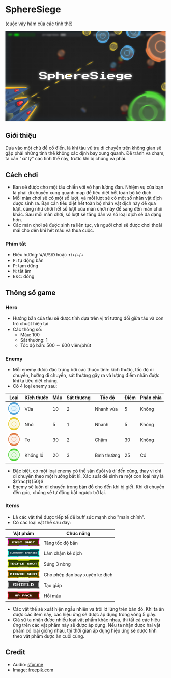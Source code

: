 # SphereSiege

(cuộc vây hãm của các tinh thể)

![thumbnail](/res/readme/thumbnail.jpg)

## Giới thiệu

Dựa vào một chủ đề cổ điển, là khi tàu vũ trụ di chuyển trên không gian sẽ gặp phải những tinh thể không xác định bay xung quanh. Để tránh va chạm, ta cần "xử lý" các tinh thể này, trước khi bị chúng va phải.

## Cách chơi

-   Bạn sẽ được cho một tàu chiến với vô hạn lượng đạn. Nhiệm vụ của bạn là phải di chuyển xung quanh map để tiêu diệt hết toàn bộ kẻ địch.
-   Mỗi màn chơi sẽ có một số lượt, và mỗi lượt sẽ có một số nhân vật địch được sinh ra. Bạn cần tiêu diệt hết toàn bộ nhân vật địch này để qua lượt, cũng như chơi hết số lượt của màn chơi này để sang đến màn chơi khác. Sau mỗi màn chơi, số lượt sẽ tăng dần và số loại địch sẽ đa dạng hơn.
-   Các màn chơi sẽ được sinh ra liên tục, và người chơi sẽ được chơi thoải mái cho đến khi hết máu và thua cuộc.

### Phím tắt

-   Điều hướng: <kbd>W</kbd>/<kbd>A</kbd>/<kbd>S</kbd>/<kbd>D</kbd> hoặc <kbd>↑</kbd>/<kbd>↓</kbd>/<kbd>←</kbd>/<kbd>→</kbd>
-   <kbd>F</kbd>: tự động bắn
-   <kbd>P</kbd>: tạm dừng
-   <kbd>M</kbd>: tắt âm
-   <kbd>Esc</kbd>: đóng

## Thông số game

### Hero

-   Hướng bắn của tàu sẽ được tính dựa trên vị trí tương đối giữa tàu và con trỏ chuột hiện tại
-   Các thông số:
    -   Máu: $100$
    -   Sát thương: $1$
    -   Tốc độ bắn: $500\sim600$ viên/phút

### Enemy

-   Mỗi enemy được đặc trưng bởi các thuộc tính: kích thước, tốc độ di chuyển, hướng di chuyển, sát thương gây ra và lượng điểm nhận được khi ta tiêu diệt chúng.
-   Có 4 loại enemy sau:

| Loại                                       | Kích thước | Máu | Sát thương | Tốc độ      | Điểm | Phân chia |
| ------------------------------------------ | ---------- | --- | ---------- | ----------- | ---- | --------- |
| ![normal](/res/readme/enemy.png)           | Vừa        | 10  | 2          | Nhanh vừa   | 5    | Không     |
| ![small](/res/readme/enemysmall.png)       | Nhỏ        | 5   | 1          | Nhanh       | 5    | Không     |
| ![big](/res/readme/enemybig.png)           | To         | 30  | 2          | Chậm        | 30   | Không     |
| ![splitter](/res/readme/enemysplitter.png) | Khổng lồ   | 20  | 3          | Bình thường | 25   | Có        |

-   Đặc biệt, có một loại enemy có thể săn đuổi và dí đến cùng, thay vì chỉ di chuyển theo một hướng bất kì. Xác suất để sinh ra một con loại này là $\frac{1}{50}$
-   Enemy sẽ luôn di chuyển trong bản đồ cho đến khi bị giết. Khi di chuyển đến góc, chúng sẽ tự động bật ngược trở lại.

### Items

-   Là các vật thể được tiếp tế để buff sức mạnh cho "main chính".
-   Có các loại vật thể sau đây:

| Vật phẩm                                                 | Chức năng                      |
| -------------------------------------------------------- | ------------------------------ |
| ![fastshot](res/readme/item_fastshot.png)                | Tăng tốc độ bắn                |
| ![slowdownenemies](res/readme/item_slowdownenemies.png)  | Làm chậm kẻ địch               |
| ![tripleshot](res/readme/item_tripleshot.png)            | Súng 3 nòng                    |
| ![pierceshot](res/readme/item_pierceshot.png)            | Cho phép đạn bay xuyên kẻ địch |
| ![shield](res/readme/item_shield.png)                    | Tạo giáp                       |
| ![hppack](res/readme/item_hppack.png)                    | Hồi máu                        |

-   Các vật thể sẽ xuất hiện ngẫu nhiên và trôi lơ lửng trên bản đồ. Khi ta ăn được các item này, các hiệu ứng sẽ được áp dụng trong vòng $5$ giây.
-   Giả sử ta nhận được nhiều loại vật phẩm khác nhau, thì tất cả các hiệu ứng trên các vật phẩm này sẽ được áp dụng. Nếu ta nhận được hai vật phẩm có loại giống nhau, thì thời gian áp dụng hiệu ứng sẽ được tính theo vật phẩm được ăn cuối cùng.

## Credit

-   Audio: [sfxr.me](https://sfxr.me/)
-   Image: [freepik.com](https://freepik.com)
